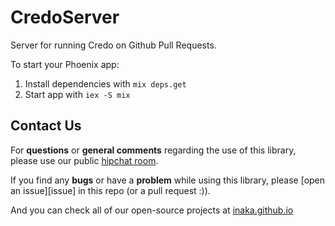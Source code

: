# CredoServer

Server for running Credo on Github Pull Requests.

To start your Phoenix app:

  1. Install dependencies with `mix deps.get`
  2. Start app with `iex -S mix`

## Contact Us

For **questions** or **general comments** regarding the use of this library,
please use our public [hipchat room](http://inaka.net/hipchat).

If you find any **bugs** or have a **problem** while using this library, please
[open an issue][issue] in this repo (or a pull request :)).

And you can check all of our open-source projects at
[inaka.github.io](http://inaka.github.io)
